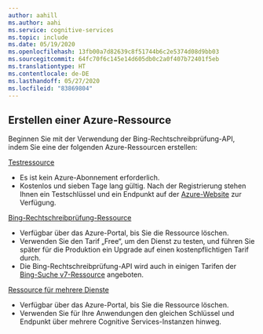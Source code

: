 ```yaml
---
author: aahill
ms.author: aahi
ms.service: cognitive-services
ms.topic: include
ms.date: 05/19/2020
ms.openlocfilehash: 13fb00a7d82639c8f51744b6c2e5374d08d9bb03
ms.sourcegitcommit: 64fc70f6c145e14d605db0c2a0f407b72401f5eb
ms.translationtype: HT
ms.contentlocale: de-DE
ms.lasthandoff: 05/27/2020
ms.locfileid: "83869804"
---
```

## <a name="create-an-azure-resource"></a>Erstellen einer Azure-Ressource

Beginnen Sie mit der Verwendung der Bing-Rechtschreibprüfung-API, indem Sie eine der folgenden Azure-Ressourcen erstellen:

[Testressource](https://azure.microsoft.com/try/cognitive-services/?api=spellcheck-api-v7)
   * Es ist kein Azure-Abonnement erforderlich.
   * Kostenlos und sieben Tage lang gültig. Nach der Registrierung stehen Ihnen ein Testschlüssel und ein Endpunkt auf der [Azure-Website](https://azure.microsoft.com/try/cognitive-services/my-apis/) zur Verfügung.

[Bing-Rechtschreibprüfung-Ressource](https://ms.portal.azure.com/#create/Microsoft.CognitiveServicesBingSpellCheck-v7)
   * Verfügbar über das Azure-Portal, bis Sie die Ressource löschen.
   * Verwenden Sie den Tarif „Free“, um den Dienst zu testen, und führen Sie später für die Produktion ein Upgrade auf einen kostenpflichtigen Tarif durch.
   * Die Bing-Rechtschreibprüfung-API wird auch in einigen Tarifen der [Bing-Suche v7-Ressource](https://ms.portal.azure.com/#create/Microsoft.CognitiveServicesBingSearch-v7) angeboten.
    
[Ressource für mehrere Dienste](https://ms.portal.azure.com/#create/Microsoft.CognitiveServicesAllInOne)
   * Verfügbar über das Azure-Portal, bis Sie die Ressource löschen.  
   * Verwenden Sie für Ihre Anwendungen den gleichen Schlüssel und Endpunkt über mehrere Cognitive Services-Instanzen hinweg.
